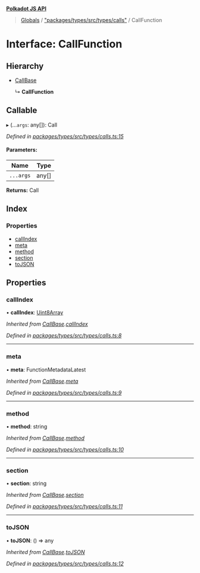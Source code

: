 **[Polkadot JS API](../README.md)**

> [Globals](../globals.md) / ["packages/types/src/types/calls"](../modules/_packages_types_src_types_calls_.md) / CallFunction

# Interface: CallFunction

## Hierarchy

* [CallBase](_packages_types_src_types_calls_.callbase.md)

  ↳ **CallFunction**

## Callable

▸ (...`args`: any[]): Call

*Defined in [packages/types/src/types/calls.ts:15](https://github.com/polkadot-js/api/blob/d13e58fb3/packages/types/src/types/calls.ts#L15)*

#### Parameters:

Name | Type |
------ | ------ |
`...args` | any[] |

**Returns:** Call

## Index

### Properties

* [callIndex](_packages_types_src_types_calls_.callfunction.md#callindex)
* [meta](_packages_types_src_types_calls_.callfunction.md#meta)
* [method](_packages_types_src_types_calls_.callfunction.md#method)
* [section](_packages_types_src_types_calls_.callfunction.md#section)
* [toJSON](_packages_types_src_types_calls_.callfunction.md#tojson)

## Properties

### callIndex

•  **callIndex**: [Uint8Array](../classes/_packages_types_src_codec_raw_.raw.md#uint8array)

*Inherited from [CallBase](_packages_types_src_types_calls_.callbase.md).[callIndex](_packages_types_src_types_calls_.callbase.md#callindex)*

*Defined in [packages/types/src/types/calls.ts:8](https://github.com/polkadot-js/api/blob/d13e58fb3/packages/types/src/types/calls.ts#L8)*

___

### meta

•  **meta**: FunctionMetadataLatest

*Inherited from [CallBase](_packages_types_src_types_calls_.callbase.md).[meta](_packages_types_src_types_calls_.callbase.md#meta)*

*Defined in [packages/types/src/types/calls.ts:9](https://github.com/polkadot-js/api/blob/d13e58fb3/packages/types/src/types/calls.ts#L9)*

___

### method

•  **method**: string

*Inherited from [CallBase](_packages_types_src_types_calls_.callbase.md).[method](_packages_types_src_types_calls_.callbase.md#method)*

*Defined in [packages/types/src/types/calls.ts:10](https://github.com/polkadot-js/api/blob/d13e58fb3/packages/types/src/types/calls.ts#L10)*

___

### section

•  **section**: string

*Inherited from [CallBase](_packages_types_src_types_calls_.callbase.md).[section](_packages_types_src_types_calls_.callbase.md#section)*

*Defined in [packages/types/src/types/calls.ts:11](https://github.com/polkadot-js/api/blob/d13e58fb3/packages/types/src/types/calls.ts#L11)*

___

### toJSON

•  **toJSON**: () => any

*Inherited from [CallBase](_packages_types_src_types_calls_.callbase.md).[toJSON](_packages_types_src_types_calls_.callbase.md#tojson)*

*Defined in [packages/types/src/types/calls.ts:12](https://github.com/polkadot-js/api/blob/d13e58fb3/packages/types/src/types/calls.ts#L12)*
